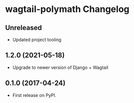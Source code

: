 # wagtail-polymath Changelog

## Unreleased

- Updated project tooling

## 1.2.0 (2021-05-18)

-   Upgrade to newer version of Django + Wagtail

## 0.1.0 (2017-04-24)

-   First release on PyPI.
